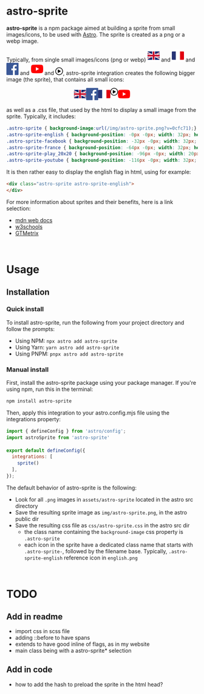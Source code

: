 # astro-sprite

**astro-sprite** is a npm package aimed at building a sprite from small images/icons,
to be used with [Astro](https://astro.build/).
The sprite is created as a png or a webp image.

Typically, from single small images/icons (png or webp)
![](https://raw.githubusercontent.com/pascal-brand38/astro-sprite/main/src/data/src/english.png) and
![](https://raw.githubusercontent.com/pascal-brand38/astro-sprite/main/src/data/src/france.png) and
![](https://raw.githubusercontent.com/pascal-brand38/astro-sprite/main/src/data/src/facebook.png) and
![](https://raw.githubusercontent.com/pascal-brand38/astro-sprite/main/src/data/src/youtube.png) and
![](https://raw.githubusercontent.com/pascal-brand38/astro-sprite/main/src/data/src/play_20x20.png),
astro-sprite integration creates the following bigger image
(the sprite), that contains all small icons:

<p align="center">
  <img src="https://raw.githubusercontent.com/pascal-brand38/astro-sprite/main/src/data/dst/astro-sprite.png" />
</p>


as well as a .css file, that used by the html to display a small image from the sprite. Typically, it includes:

```css
.astro-sprite { background-image:url(/img/astro-sprite.png?v=0cfc71);}
.astro-sprite-english { background-position: -0px -0px; width: 32px; height: 32px; }
.astro-sprite-facebook { background-position: -32px -0px; width: 32px; height: 32px; }
.astro-sprite-france { background-position: -64px -0px; width: 32px; height: 32px; }
.astro-sprite-play_20x20 { background-position: -96px -0px; width: 20px; height: 20px; }
.astro-sprite-youtube { background-position: -116px -0px; width: 32px; height: 32px; }
```

It is then rather easy to display the english flag in html, using for example:
```html
<div class="astro-sprite astro-sprite-english">
</div>
```

For more information about sprites and their benefits, here is a link selection:

* [mdn web docs](https://developer.mozilla.org/en-US/docs/Web/CSS/CSS_images/Implementing_image_sprites_in_CSS)
* [w3schools](https://www.w3schools.com/css/css_image_sprites.asp)
* [GTMetrix](https://gtmetrix.com/combine-images-using-css-sprites.html)


<br>

# Usage

## Installation

### Quick install

To install astro-sprite, run the following from your project directory and follow the prompts:

* Using NPM: ```npx astro add astro-sprite```
* Using Yarn: ```yarn astro add astro-sprite```
* Using PNPM: ```pnpx astro add astro-sprite```


### Manual install

First, install the astro-sprite package using your package manager. If you're using npm, run this in the terminal:

```bash
npm install astro-sprite
```

Then, apply this integration to your astro.config.mjs file using the integrations property:

```js
import { defineConfig } from 'astro/config';
import astroSprite from 'astro-sprite'

export default defineConfig({
  integrations: [
    sprite()
  ],
});
```

The default behavior of astro-sprite is the following:
* Look for all ```.png``` images in ```assets/astro-sprite```
located in the astro src directory
* Save the resulting sprite image as ```img/astro-sprite.png```,
in the astro public dir
* Save the resulting css file as ```css/astro-sprite.css```
in the astro src dir
  * the class name containing the ```background-image```
    css property is ```.astro-sprite```
  * each icon in the sprite have a dedicated class name
    that starts with ```.astro-sprite-```, followed by the
    filename base. Typically, ```.astro-sprite-english```
    reference icon in ```english.png```

<br>

# TODO

## Add in readme
* import css in scss file
* adding ::before to have spans
* extends to have good inline of flags, as in my website
* main class being with a astro-sprite* selection

## Add in code
* how to add the hash to preload the sprite in the html head?
